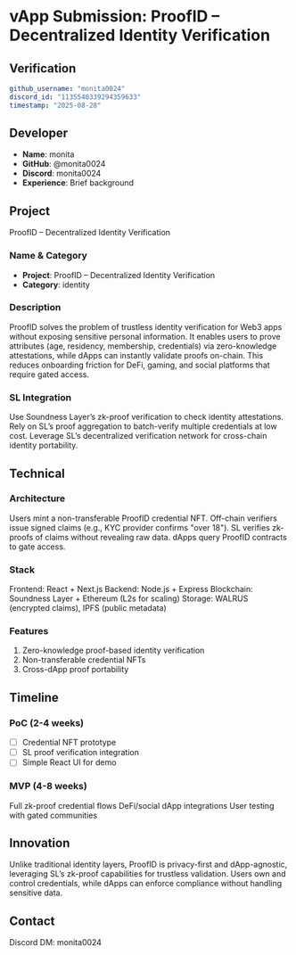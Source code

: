 # vApp Submission:  ProofID – Decentralized Identity Verification

## Verification
```yaml
github_username: "monita0024"
discord_id: "1135540339294359633"
timestamp: "2025-08-28"
```

## Developer
- **Name**: monita
- **GitHub**: @monita0024
- **Discord**: monita0024
- **Experience**: Brief background

## Project
ProofID – Decentralized Identity Verification
### Name & Category
- **Project**: ProofID – Decentralized Identity Verification
- **Category**: identity

### Description
ProofID solves the problem of trustless identity verification for Web3 apps without exposing sensitive personal information.
It enables users to prove attributes (age, residency, membership, credentials) via zero-knowledge attestations, while dApps can instantly validate proofs on-chain. This reduces onboarding friction for DeFi, gaming, and social platforms that require gated access.

### SL Integration  
Use Soundness Layer’s zk-proof verification to check identity attestations.
Rely on SL’s proof aggregation to batch-verify multiple credentials at low cost.
Leverage SL’s decentralized verification network for cross-chain identity portability.

## Technical
### Architecture
Users mint a non-transferable ProofID credential NFT.
Off-chain verifiers issue signed claims (e.g., KYC provider confirms "over 18").
SL verifies zk-proofs of claims without revealing raw data.
dApps query ProofID contracts to gate access.

### Stack
Frontend: React + Next.js
Backend: Node.js + Express
Blockchain: Soundness Layer + Ethereum (L2s for scaling)
Storage: WALRUS (encrypted claims), IPFS (public metadata)

### Features
1. Zero-knowledge proof-based identity verification
2. Non-transferable credential NFTs
3. Cross-dApp proof portability

## Timeline

### PoC (2-4 weeks)
- [ ] Credential NFT prototype
- [ ] SL proof verification integration
- [ ] Simple React UI for demo

### MVP (4-8 weeks)  
 Full zk-proof credential flows
 DeFi/social dApp integrations
 User testing with gated communities

## Innovation
Unlike traditional identity layers, ProofID is privacy-first and dApp-agnostic, leveraging SL’s zk-proof capabilities for trustless validation. Users own and control credentials, while dApps can enforce compliance without handling sensitive data.

## Contact
Discord DM: monita0024
